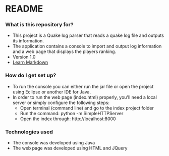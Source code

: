 # README #

### What is this repository for? ###

* This project is a Quake log parser that reads a quake log file and outputs its information.
* The application contains a console to import and output log information and a web page that displays the players ranking.
* Version 1.0
* [Learn Markdown](https://bitbucket.org/tutorials/markdowndemo)

### How do I get set up? ###

* To run the console you can either run the jar file or open the project using Eclipse or another IDE for Java.
* In order to run the web page (index.html) properly, you'll need a local server or simply configure the following steps:
  * Open terminal (command line) and go to the index project folder
  * Run the command: python -m SimpleHTTPServer
  * Open the index through: http://localhost:8000

### Technologies used ###

* The console was developed using Java
* The web page was developed using HTML and JQuery